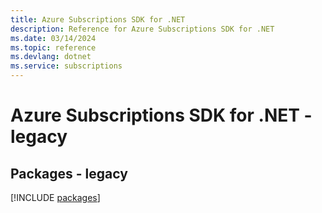 ```yaml
---
title: Azure Subscriptions SDK for .NET
description: Reference for Azure Subscriptions SDK for .NET
ms.date: 03/14/2024
ms.topic: reference
ms.devlang: dotnet
ms.service: subscriptions
---
```

# Azure Subscriptions SDK for .NET - legacy
## Packages - legacy
[!INCLUDE [packages](subscriptions-index.md)]
